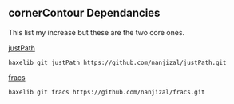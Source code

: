 ## cornerContour Dependancies  
  
This list my increase but these are the two core ones.

[ justPath ](https://github.com/nanjizal/justPath)
  
```haxelib git justPath https://github.com/nanjizal/justPath.git```
  
[ fracs ](https://github.com/nanjizal/fracs)

```haxelib git fracs https://github.com/nanjizal/fracs.git```
